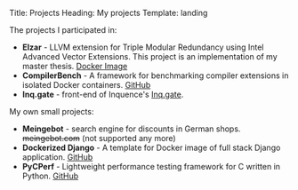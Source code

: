 Title: Projects
Heading: My projects
Template: landing

The projects I participated in:

* **Elzar** - LLVM extension for Triple Modular Redundancy using Intel Advanced Vector Extensions. This project is an implementation of my master thesis. [Docker Image](https://hub.docker.com/r/tudinfse/elzar/)
* **CompilerBench** - A framework for benchmarking compiler extensions in isolated Docker containers. [GitHub](https://github.com/OleksiiOleksenko/compiler-bench)
* **Inq.gate** - front-end of Inquence's [Inq.gate](http://www.inquence.com/inq-gate).


My own small projects:

* **Meingebot** - search engine for discounts in German shops. <strike>meingebot.com</strike> (not supported any more)
* **Dockerized Django** - A template for Docker image of full stack Django application. [GitHub](https://github.com/OleksiiOleksenko/dockerized-django)
* **PyCPerf** - Lightweight performance testing framework for C written in Python. [GitHub](https://github.com/OleksiiOleksenko/PyCPerf)